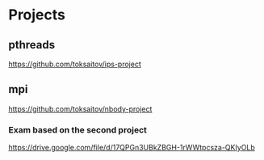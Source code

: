 Projects
========

## pthreads

<https://github.com/toksaitov/ips-project>

## mpi

<https://github.com/toksaitov/nbody-project>

### Exam based on the second project

<https://drive.google.com/file/d/17QPGn3UBkZBGH-1rWWtpcsza-QKIyOLb>
